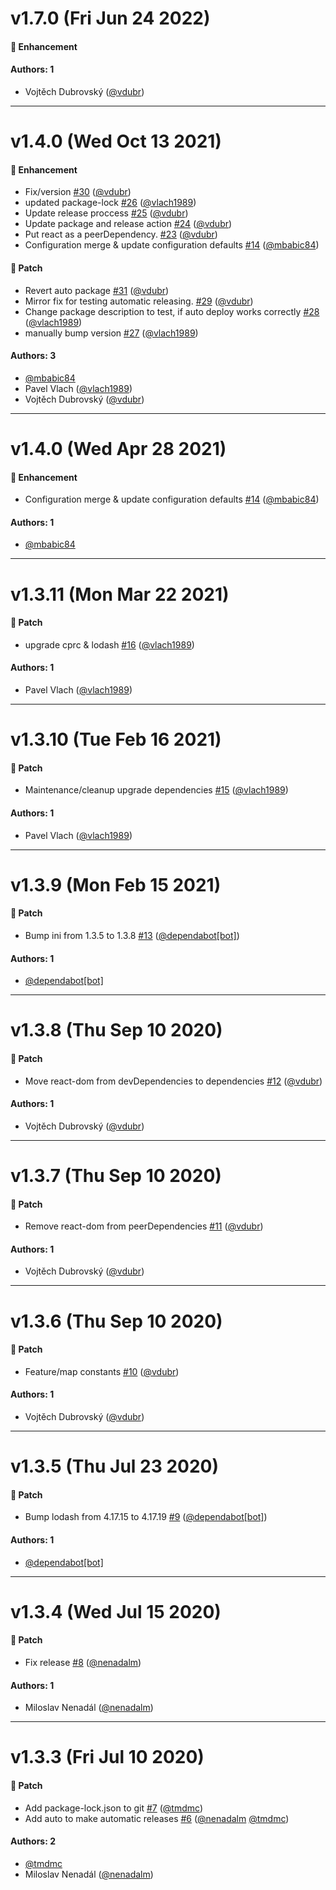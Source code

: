 # v1.7.0 (Fri Jun 24 2022)

#### 🚀 Enhancement

#### Authors: 1

- Vojtěch Dubrovský ([@vdubr](https://github.com/vdubr))

---

# v1.4.0 (Wed Oct 13 2021)

#### 🚀 Enhancement

- Fix/version [#30](https://github.com/gisat-panther/ptr-core/pull/30) ([@vdubr](https://github.com/vdubr))
- updated package-lock [#26](https://github.com/gisat-panther/ptr-core/pull/26) ([@vlach1989](https://github.com/vlach1989))
- Update release proccess [#25](https://github.com/gisat-panther/ptr-core/pull/25) ([@vdubr](https://github.com/vdubr))
- Update package and release action [#24](https://github.com/gisat-panther/ptr-core/pull/24) ([@vdubr](https://github.com/vdubr))
- Put react as a peerDependency. [#23](https://github.com/gisat-panther/ptr-core/pull/23) ([@vdubr](https://github.com/vdubr))
- Configuration merge & update configuration defaults [#14](https://github.com/gisat-panther/ptr-core/pull/14) ([@mbabic84](https://github.com/mbabic84))

#### 🐾 Patch

- Revert auto package [#31](https://github.com/gisat-panther/ptr-core/pull/31) ([@vdubr](https://github.com/vdubr))
- Mirror fix for testing automatic releasing. [#29](https://github.com/gisat-panther/ptr-core/pull/29) ([@vdubr](https://github.com/vdubr))
- Change package description to test, if auto deploy works correctly [#28](https://github.com/gisat-panther/ptr-core/pull/28) ([@vlach1989](https://github.com/vlach1989))
- manually bump version [#27](https://github.com/gisat-panther/ptr-core/pull/27) ([@vlach1989](https://github.com/vlach1989))

#### Authors: 3

- [@mbabic84](https://github.com/mbabic84)
- Pavel Vlach ([@vlach1989](https://github.com/vlach1989))
- Vojtěch Dubrovský ([@vdubr](https://github.com/vdubr))

---

# v1.4.0 (Wed Apr 28 2021)

#### 🚀 Enhancement

- Configuration merge & update configuration defaults [#14](https://github.com/gisat-panther/ptr-core/pull/14) ([@mbabic84](https://github.com/mbabic84))

#### Authors: 1

- [@mbabic84](https://github.com/mbabic84)

---

# v1.3.11 (Mon Mar 22 2021)

#### 🐾 Patch

- upgrade cprc & lodash [#16](https://github.com/gisat-panther/ptr-core/pull/16) ([@vlach1989](https://github.com/vlach1989))

#### Authors: 1

- Pavel Vlach ([@vlach1989](https://github.com/vlach1989))

---

# v1.3.10 (Tue Feb 16 2021)

#### 🐾 Patch

- Maintenance/cleanup upgrade dependencies [#15](https://github.com/gisat-panther/ptr-core/pull/15) ([@vlach1989](https://github.com/vlach1989))

#### Authors: 1

- Pavel Vlach ([@vlach1989](https://github.com/vlach1989))

---

# v1.3.9 (Mon Feb 15 2021)

#### 🐾 Patch

- Bump ini from 1.3.5 to 1.3.8 [#13](https://github.com/gisat-panther/ptr-core/pull/13) ([@dependabot[bot]](https://github.com/dependabot[bot]))

#### Authors: 1

- [@dependabot[bot]](https://github.com/dependabot[bot])

---

# v1.3.8 (Thu Sep 10 2020)

#### 🐾 Patch

- Move react-dom from devDependencies to dependencies [#12](https://github.com/gisat-panther/ptr-core/pull/12) ([@vdubr](https://github.com/vdubr))

#### Authors: 1

- Vojtěch Dubrovský ([@vdubr](https://github.com/vdubr))

---

# v1.3.7 (Thu Sep 10 2020)

#### 🐾 Patch

- Remove react-dom from peerDependencies [#11](https://github.com/gisat-panther/ptr-core/pull/11) ([@vdubr](https://github.com/vdubr))

#### Authors: 1

- Vojtěch Dubrovský ([@vdubr](https://github.com/vdubr))

---

# v1.3.6 (Thu Sep 10 2020)

#### 🐾 Patch

- Feature/map constants [#10](https://github.com/gisat-panther/ptr-core/pull/10) ([@vdubr](https://github.com/vdubr))

#### Authors: 1

- Vojtěch Dubrovský ([@vdubr](https://github.com/vdubr))

---

# v1.3.5 (Thu Jul 23 2020)

#### 🐾 Patch

- Bump lodash from 4.17.15 to 4.17.19 [#9](https://github.com/gisat-panther/ptr-core/pull/9) ([@dependabot[bot]](https://github.com/dependabot[bot]))

#### Authors: 1

- [@dependabot[bot]](https://github.com/dependabot[bot])

---

# v1.3.4 (Wed Jul 15 2020)

#### 🐾 Patch

- Fix release [#8](https://github.com/gisat-panther/ptr-core/pull/8) ([@nenadalm](https://github.com/nenadalm))

#### Authors: 1

- Miloslav Nenadál ([@nenadalm](https://github.com/nenadalm))

---

# v1.3.3 (Fri Jul 10 2020)

#### 🐾 Patch

- Add package-lock.json to git [#7](https://github.com/gisat-panther/ptr-core/pull/7) ([@tmdmc](https://github.com/tmdmc))
- Add auto to make automatic releases [#6](https://github.com/gisat-panther/ptr-core/pull/6) ([@nenadalm](https://github.com/nenadalm) [@tmdmc](https://github.com/tmdmc))

#### Authors: 2

- [@tmdmc](https://github.com/tmdmc)
- Miloslav Nenadál ([@nenadalm](https://github.com/nenadalm))
